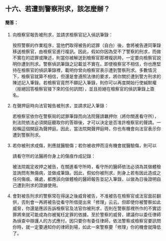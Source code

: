 ## 十六、若遭到警察刑求，該怎麼辦？

#### 簡答：

1. 向檢察官報告被刑求，並請求檢察官記入偵訊筆錄：

   按照警察的作業程序，當他們取得被告的認罪（自白）後，會將被告連同筆錄移送檢察官，由檢察官進行複訊。因此，假如你因為受不了警察的刑求，而做不實在的認罪或陳述，則當你被解送到檢察官那裡複訊時，一定要向檢察官說明你遭到刑求，警察偵訊筆錄之記載並不實在。即使檢察官不相信，你也應堅持在檢察官的偵訊筆錄裡，載明你曾向檢察官表示遭到警察刑求。多數情況下，檢察官就算不相信，但還是會遵照法律的要求，將你關於遭到警方刑求的陳述記入筆錄。若檢察官竟然不願記入筆錄，則你可以再度開始行使緘默權（拒絕回答檢察官接下來的任何訊問），並且拒絕在檢察官的偵訊筆錄上簽名。

2. 在聲押庭時向法官報告被刑求，並請求記入筆錄：

   若檢察官依你在警察局的認罪筆錄而向法院聲請羈押你（將你關進看守所），則法院依法必須開庭聽取你的答辯後，才可以決定是否准許檢察官的聲請。一般稱這個開庭為聲押庭。因此，當法院開聲押庭時，你也有機會向法官表示你遭到警察刑求。

3. 若你被刑求成傷，則應就醫驗傷；若你被收押而沒有機會就醫驗傷，則可以

   請看守所的法醫將你身上的傷痕作成記錄：

   被法院裁定收押之被告，在關進看守所時，看守所的醫師依法必須為其做體檢並詢問有無傷病，並做成筆錄。因此，假如你被刑求，則身上若有因此造成之任何傷痕、痛處，都應該向做體檢的醫師報告並記入筆錄，以做為日後證明自己遭到刑求的證據使用。

4. 會對被告刑求的警察常在得逞之後威脅被告，不准被告在檢察官或法官面前翻供，否則會一再將被告從看守所借提出來「修理」云云。但即使你被警察如此威脅，你還是應該告訴檢察官及法官你被刑求，否則在警察那裡所作的不實認罪將來就可能成為你被冤枉定罪的依據。至於警察的威脅，建議你以委任律師為偵查中辯護人的方式應付。因只要你有委任律師，依法警察或檢察官要訊問你時，就一定要通知你的律師到場，如此一來警察要「修理」你的機會就降低了。
